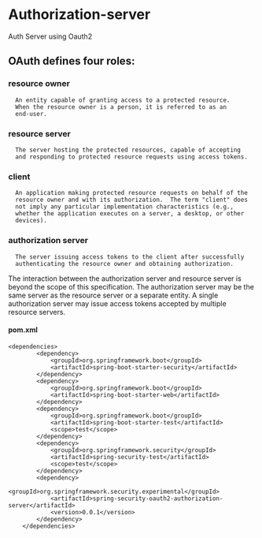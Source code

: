 # Authorization-server
Auth Server using Oauth2

## OAuth defines four roles:

  ### resource owner
      An entity capable of granting access to a protected resource.
      When the resource owner is a person, it is referred to as an
      end-user.

   ### resource server
      The server hosting the protected resources, capable of accepting
      and responding to protected resource requests using access tokens.

   ### client
      An application making protected resource requests on behalf of the
      resource owner and with its authorization.  The term "client" does
      not imply any particular implementation characteristics (e.g.,
      whether the application executes on a server, a desktop, or other
      devices).

   ### authorization server
      The server issuing access tokens to the client after successfully
      authenticating the resource owner and obtaining authorization.

   The interaction between the authorization server and resource server
   is beyond the scope of this specification.  The authorization server
   may be the same server as the resource server or a separate entity.
   A single authorization server may issue access tokens accepted by
   multiple resource servers.

#### pom.xml
``` 
<dependencies>
		<dependency>
			<groupId>org.springframework.boot</groupId>
			<artifactId>spring-boot-starter-security</artifactId>
		</dependency>
		<dependency>
			<groupId>org.springframework.boot</groupId>
			<artifactId>spring-boot-starter-web</artifactId>
		</dependency>
		<dependency>
			<groupId>org.springframework.boot</groupId>
			<artifactId>spring-boot-starter-test</artifactId>
			<scope>test</scope>
		</dependency>
		<dependency>
			<groupId>org.springframework.security</groupId>
			<artifactId>spring-security-test</artifactId>
			<scope>test</scope>
		</dependency>
		<dependency>
			<groupId>org.springframework.security.experimental</groupId>
			<artifactId>spring-security-oauth2-authorization-server</artifactId>
			<version>0.0.1</version>
		</dependency>
	</dependencies> 
  ```
